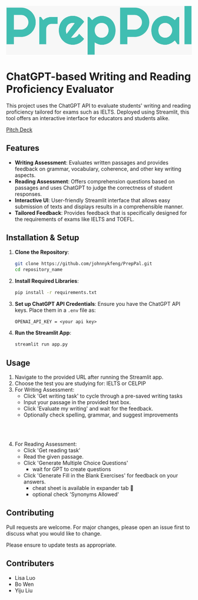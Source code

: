 
![Alt text](logo.jpeg "logo")

# ChatGPT-based Writing and Reading Proficiency Evaluator

This project uses the ChatGPT API to evaluate students' writing and reading proficiency tailored for exams such as IELTS. Deployed using Streamlit, this tool offers an interactive interface for educators and students alike.

[Pitch Deck](https://docs.google.com/presentation/d/1K5R1EqNaB_1PF3__VHCqVmuKlmQAU5qk7C30wgXWBjQ/edit?usp=sharing)
<!-- ![Screenshot of the application](path_to_screenshot.png) *Replace with an actual screenshot link* -->

## Features

- **Writing Assessment**: Evaluates written passages and provides feedback on grammar, vocabulary, coherence, and other key writing aspects.
- **Reading Assessment**: Offers comprehension questions based on passages and uses ChatGPT to judge the correctness of student responses.
- **Interactive UI**: User-friendly Streamlit interface that allows easy submission of texts and displays results in a comprehensible manner.
- **Tailored Feedback**: Provides feedback that is specifically designed for the requirements of exams like IELTS and TOEFL.

## Installation & Setup

1. **Clone the Repository**:
   ```bash
   git clone https://github.com/johnnykfeng/PrepPal.git
   cd repository_name
   ```

2. **Install Required Libraries**:
   ```bash
   pip install -r requirements.txt
   ```

3. **Set up ChatGPT API Credentials**:
   Ensure you have the ChatGPT API keys. Place them in a `.env` file as:
   ```env
   OPENAI_API_KEY = <your api key>
   ```

4. **Run the Streamlit App**:
   ```bash
   streamlit run app.py
   ```

## Usage

1. Navigate to the provided URL after running the Streamlit app.
2. Choose the test you are studying for: IELTS or CELPIP
3. For Writing Assessment:
   - Click 'Get writing task' to cycle through a pre-saved writing tasks
   - Input your passage in the provided text box.
   - Click 'Evaluate my writing' and wait for the feedback.
   - Optionally check spelling, grammar, and suggest improvements
<br>
<br>

4. For Reading Assessment:
   - Click 'Get reading task'
   - Read the given passage.
   - Click 'Generate Multiple Choice Questions'
      - wait for GPT to create questions
   - Click 'Generate Fill in the Blank Exercises' for feedback on your answers.
      - cheat sheet is available in expander tab 🤫
      - optional check 'Synonyms Allowed'

## Contributing

Pull requests are welcome. For major changes, please open an issue first to discuss what you would like to change.

Please ensure to update tests as appropriate.

## Contributers
- Lisa Luo
- Bo Wen
- Yiju Liu
